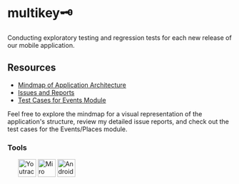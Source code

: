 # multikey🗝️

Conducting exploratory testing and regression tests for each new release of our mobile application.

## Resources
- [Mindmap of Application Architecture](https://github.com/leonidzhuravlev/multikey/assets/146559834/5c97e158-1202-4ec7-857c-9cbe5ccaaca7)
- [Issues and Reports](https://drive.google.com/file/d/1R4FPsOP02KiR2zINu0Vgq3sHVSRDrn3k/view?usp=sharing)
- [Test Cases for Events Module](https://drive.google.com/file/d/1ZfC3OMImiPox7-6EeaYErD8L_4RSj4tF/view?usp=sharing)

Feel free to explore the mindmap for a visual representation of the application's structure, review my detailed issue reports, and check out the test cases for the Events/Places module.

### Tools
<ul align="left">
<img src="https://upload.wikimedia.org/wikipedia/commons/thumb/8/8d/YouTrack_Icon.svg/1024px-YouTrack_Icon.svg.png?20200803082248" title="Youtrack" alt="Youtrack" width="40" height="40">
<img src="https://w7.pngwing.com/pngs/885/629/png-transparent-miro-hd-logo.png" title="Miro" alt="Miro" width="40" height="40"/>
<img src="https://uxwing.com/wp-content/themes/uxwing/download/brands-and-social-media/android-studio-icon.png" title="Android-studio" alt="Android-studio" width="40" height="40"/> 
</ul>
